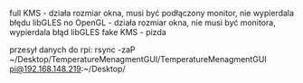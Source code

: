 full KMS - działa rozmiar okna, musi być podłączony monitor, nie wypierdala błędu libGLES
no OpenGL - działa rozmiar okna, nie musi być monitora, wypierdala błąd libGLES
fake KMS - pizda

przesył danych do rpi:
rsync -zaP ~/Desktop/TemperatureMenagmentGUI/TemperatureMenagmentGUI pi@192.168.148.219:~/Desktop/
